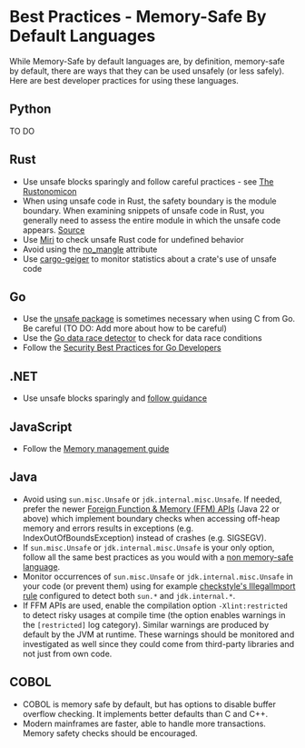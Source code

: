 # Best Practices - Memory-Safe By Default Languages

While Memory-Safe by default languages are, by definition, memory-safe by default, there are ways that they can be used unsafely (or less safely). Here are best developer practices for using these languages.

## Python

TO DO

## Rust

* Use unsafe blocks sparingly and follow careful practices - see [The Rustonomicon](https://doc.rust-lang.org/nomicon/intro.html)
* When using unsafe code in Rust, the safety boundary is the module boundary. When examining snippets of unsafe code in Rust, you generally need to assess the entire module in which the unsafe code appears. [Source](https://github.com/ossf/Memory-Safety/issues/15#issuecomment-1847939439)
* Use [Miri](https://github.com/rust-lang/miri) to check unsafe Rust code for undefined behavior
* Avoid using the [no_mangle](https://github.com/rust-lang/rust/issues/28179) attribute
* Use [cargo-geiger](https://github.com/geiger-rs/cargo-geiger) to monitor statistics about a crate's use of unsafe code

## Go

* Use the [unsafe package](https://pkg.go.dev/unsafe#pkg-overview) is sometimes necessary when using C from Go. Be careful (TO DO: Add more about how to be careful)
* Use the [Go data race detector](https://go.dev/doc/articles/race_detector) to check for data race conditions
* Follow the [Security Best Practices for Go Developers](https://go.dev/doc/security/best-practices)

## .NET

* Use unsafe blocks sparingly and [follow guidance](https://learn.microsoft.com/en-us/dotnet/csharp/language-reference/unsafe-code)

## JavaScript

* Follow the [Memory management guide](https://developer.mozilla.org/en-US/docs/Web/JavaScript/Memory_management)

## Java

* Avoid using `sun.misc.Unsafe` or `jdk.internal.misc.Unsafe`. If needed, prefer the newer [Foreign Function & Memory (FFM) APIs](https://docs.oracle.com/en/java/javase/22/core/foreign-function-and-memory-api.html) (Java 22 or above) which implement boundary checks when accessing off-heap memory and errors results in exceptions (e.g. IndexOutOfBoundsException) instead of crashes (e.g. SIGSEGV).
* If `sun.misc.Unsafe` or `jdk.internal.misc.Unsafe` is your only option, follow all the same best practices as you would with a [non memory-safe language](best-practice-non-memory-safe-by-default-languages.md).
* Monitor occurrences of `sun.misc.Unsafe` or `jdk.internal.misc.Unsafe` in your code (or prevent them) using for example [checkstyle's IllegalImport rule](https://checkstyle.org/checks/imports/illegalimport.html) configured to detect both `sun.*` and `jdk.internal.*`.
* If FFM APIs are used, enable the compilation option `-Xlint:restricted` to detect risky usages at compile time (the option enables warnings in the `[restricted]` log category). Similar warnings are produced by default by the JVM at runtime. These warnings should be monitored and investigated as well since they could come from third-party libraries and not just from own code.

## COBOL

* COBOL is memory safe by default, but has options to disable buffer overflow checking.  It implements better defaults than C and C++.
* Modern mainframes are faster, able to handle more transactions.  Memory safety checks should be encouraged.
